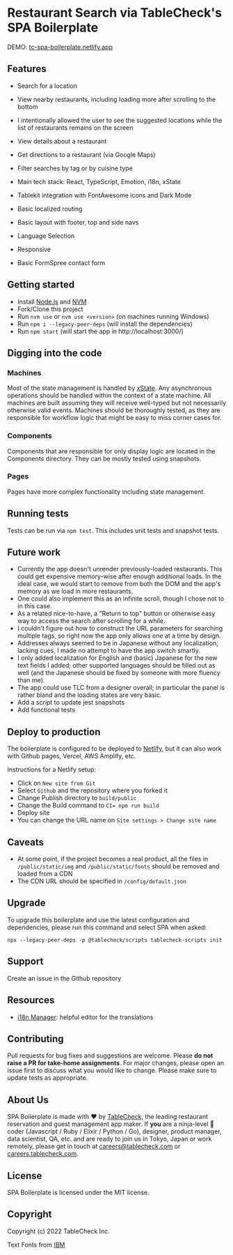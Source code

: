 # Restaurant Search via TableCheck's SPA Boilerplate

DEMO: [tc-spa-boilerplate.netlify.app](https://tc-spa-boilerplate.netlify.app)

## Features

- Search for a location
- View nearby restaurants, including loading more after scrolling to the bottom
- I intentionally allowed the user to see the suggested locations while the list of restaurants remains on the screen
- View details about a restaurant
- Get directions to a restaurant (via Google Maps)
- Filter searches by tag or by cuisine type

- Main tech stack: React, TypeScript, Emotion, i18n, xState
- Tablekit integration with FontAwesome icons and Dark Mode
- Basic localized routing
- Basic layout with footer, top and side navs
- Language Selection
- Responsive
- Basic FormSpree contact form

## Getting started

- Install [Node.js](https://nodejs.org/en/download/) and [NVM](https://github.com/nvm-sh/nvm#installing-and-updating)
- Fork/Clone this project
- Run `nvm use` or `nvm use <version>` (on machines running Windows)
- Run `npm i --legacy-peer-deps` (will install the dependencies)
- Run `npm start` (will start the app in http://localhost:3000/)

## Digging into the code

### Machines

Most of the state management is handled by [xState](https://xstate.js.org). Any asynchronous operations should be handled within the context of a state machine. All machines are built assuming they will receive well-typed but not necessarily otherwise valid events. Machines should be thoroughly tested, as they are responsible for workflow logic that might be easy to miss corner cases for.

### Components

Components that are responsible for only display logic are located in the Components directory. They can be mostly tested using snapshots.

### Pages

Pages have more complex functionality including state management.

## Running tests

Tests can be run via `npm test`. This includes unit tests and snapshot tests.

## Future work

- Currently the app doesn't unrender previously-loaded restaurants. This could get expensive memory-wise after enough additional loads. In the ideal case, we would start to remove from both the DOM and the app's memory as we load in more restaurants.
- One could also implement this as an infinite scroll, though I chose not to in this case.
- As a related nice-to-have, a "Return to top" button or otherwise easy way to access the search after scrolling for a while.
- I couldn't figure out how to construct the URL parameters for searching multiple tags, so right now the app only allows one at a time by design.
- Addresses always seemed to be in Japanese without any localization; lacking cues, I made no attempt to have the app switch smartly.
- I only added localization for English and (basic) Japanese for the new text fields I added; other supported languages should be filled out as well (and the Japanese should be fixed by someone with more fluency than me).
- The app could use TLC from a designer overall; in particular the panel is rather bland and the loading states are very basic.
- Add a script to update jest snapshots
- Add functional tests

## Deploy to production

The boilerplate is configured to be deployed to [Netlify](https://netlify.com), but it can also work with Github pages,
Vercel, AWS Amplify, etc.

Instructions for a Netlify setup:

- Click on `New site from Git`
- Select `Github` and the repository where you forked it
- Change Publish directory to `build/public`
- Change the Build command to `CI= npm run build`
- Deploy site
- You can change the URL name on `Site settings > Change site name`

## Caveats

- At some point, if the project becomes a real product, all the files in `/public/static/img` and `/public/static/fonts`
  should be removed and loaded from a CDN
- The CDN URL should be specified in `/config/default.json`

## Upgrade

To upgrade this boilerplate and use the latest configuration and dependencies, please run this command and select SPA
when asked:

`npx --legacy-peer-deps -p @tablecheck/scripts tablecheck-scripts init`

## Support

Create an issue in the Github repository

## Resources

- [i18n Manager](https://www.electronjs.org/apps/i18n-manager): helpful editor for the translations

## Contributing

Pull requests for bug fixes and suggestions are welcome. Please **do not raise a PR for take-home assignments**. For
major changes, please open an issue first to discuss what you
would like to change. Please make sure to update tests as appropriate.

## About Us

SPA Boilerplate is made with ❤️ by [TableCheck](https://www.tablecheck.com/en/join/),
the leading restaurant reservation and guest management app maker. If **you** are a
ninja-level 🥷 coder (Javascript / Ruby / Elixir / Python / Go), designer, product manager,
data scientist, QA, etc. and are ready to join us in Tokyo, Japan or work remotely,
please get in touch at [careers@tablecheck.com](mailto:careers@tablecheck.com)
or [careers.tablecheck.com](https://careers.tablecheck.com).

## License

SPA Boilerplate is licensed under the MIT license.

## Copyright

Copyright (c) 2022 TableCheck Inc.

Text Fonts from [IBM](https://github.com/IBM/plex/releases/)
